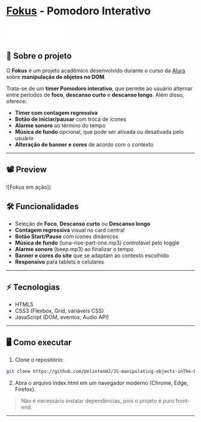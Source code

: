 # [Fokus](https://js-manipulating-objects-in-the-dom.vercel.app/) - Pomodoro Interativo

![Fokus](imagens/logo.png)

## 🎯 Sobre o projeto

O **Fokus** é um projeto acadêmico desenvolvido durante o curso da [Alura](https://www.alura.com.br/) sobre **manipulação de objetos no DOM**.

Trata-se de um **timer Pomodoro interativo**, que permite ao usuário alternar entre períodos de **foco**, **descanso curto** e **descanso longo**. Além disso, oferece:

- **Timer com contagem regressiva**
- **Botão de iniciar/pausar** com troca de ícones
- **Alarme sonoro** ao término do tempo
- **Música de fundo** opcional, que pode ser ativada ou desativada pelo usuário
- **Alteração de banner e cores** de acordo com o contexto

---

## 📽️ Preview

![Fokus em ação](

## 🛠 Funcionalidades

- Seleção de **Foco**, **Descanso curto** ou **Descanso longo**
- **Contagem regressiva** visual no card central
- **Botão Start/Pause** com ícones dinâmicos
- **Música de fundo** (luna-rise-part-one.mp3) controlável pelo toggle
- **Alarme sonoro** (beep.mp3) ao finalizar o tempo
- **Banner e cores do site** que se adaptam ao contexto escolhido
- **Responsivo** para tablets e celulares

---

## ⚡ Tecnologias

- HTML5
- CSS3 (Flexbox, Grid, variáveis CSS)
- JavaScript (DOM, eventos, Audio API)

---

## 🖥️ Como executar

1. Clone o repositório:
```bash
git clone https://github.com/UelintonHJ/JS-manipulating-objects-inThe-DOM
```

2. Abra o arquivo index.html em um navegador moderno (Chrome, Edge, Firefox).
> Não é necessário instalar dependências, pois o projeto é puro front-end.

---


